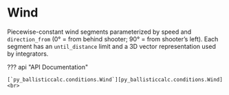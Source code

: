 # Wind

Piecewise-constant wind segments parameterized by speed and `direction_from` (0° = from behind shooter; 90° = from shooter’s left). Each segment has an `until_distance` limit and a 3D vector representation used by integrators.

??? api "API Documentation"

    [`py_ballisticcalc.conditions.Wind`][py_ballisticcalc.conditions.Wind]<br>
